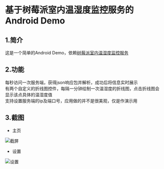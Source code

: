 基于树莓派室内温湿度监控服务的Android Demo
==========================
## 1.简介
这是一个简单的Android Demo，依赖[树莓派室内温湿度监控服务](https://github.com/xiaoloudongfeng/raspberrypi)

## 2.功能
每秒访问一次服务端，获得json响应包并解析，成功后将信息实时展示<br>
有两个自定义的折线图控件，每隔一分钟绘制一次温湿度的折线图，点击折线图会显示该点具体的温湿度值<br>
支持设置服务端的ip及端口号，应用做的并不是很美观，仅是作演示用<br>

## 3.截图

* 主页

![截屏][1]

* 设置

![设置][2]

[1]: https://raw.githubusercontent.com/xiaoloudongfeng/android_demo/master/Screenshots/Screenshot1.png
[2]: https://raw.githubusercontent.com/xiaoloudongfeng/android_demo/master/Screenshots/Screenshot2.png
